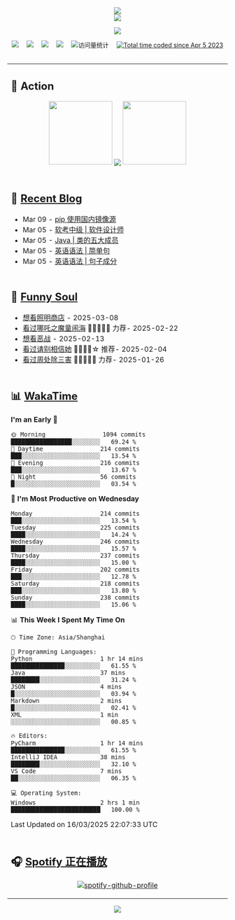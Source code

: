 <div align="center">

<img src="https://capsule-render.vercel.app/api?type=waving&color=timeGradient&height=300&&section=header&text=HI%20THERE!&fontSize=90&fontAlign=50&fontAlignY=30&desc=I%E2%80%99m%20@LI%20SIR%20%F0%9F%91%8B&descAlign=50&descSize=30&descAlignY=60&animation=twinkling" />

<div align="center">

  <!-- dynamic typing effect 动态打字效果 -->
  <div align="center">
    <a href="https://lisir.me/">
      <img src="https://readme-typing-svg.herokuapp.com/?lines=今日事，今日毕;任何不能摧毁你的东西;都将使你更加强大;你需要掌控自己的生活;而不是被生活掌控&center=true&size=25">
    </a>
  </div>

  <!-- knock code pictures 敲代码的图片 -->
  <img order-radius="100px" src="https://cdn.jsdelivr.net/gh/wkwbk/wkwbk/assets/images/001.gif"><br>

  <!-- profile logo 个人资料徽标 -->
  <div align="center">
    <a href="https://lisir.me/" title="点击跳转"><img src="https://img.shields.io/badge/Blog-%E4%B8%AA%E4%BA%BA%E5%8D%9A%E5%AE%A2-red"></a>&emsp;
    <a href="https://photo.lisir.me/" title="点击跳转"><img src="https://img.shields.io/badge/Photo-%E6%97%B6%E5%85%89%E7%9B%B8%E5%86%8C-blue"></a>&emsp;
    <a href="https://cloud.lisir.me/" title="点击跳转"><img src="https://img.shields.io/badge/Cloud%20Disk-%E6%88%91%E7%9A%84%E4%BA%91%E7%9B%98-green"></a>&emsp;
    <a href="https://nz.lisir.me/" title="点击跳转"><img src="https://img.shields.io/badge/%E5%93%AA%E5%90%92-%E7%9B%91%E6%8E%A7%E9%9D%A2%E6%9D%BF-blueviolet"></a>&emsp;
    <!-- visitor -->
    <img src="https://komarev.com/ghpvc/?username=wkwbk&label=Views&color=orange&style=flat" alt="访问量统计" />&emsp;
    <a href="https://wakatime.com/@2237354f-824a-4472-ae76-c1eca96c8908"><img src="https://wakatime.com/badge/user/2237354f-824a-4472-ae76-c1eca96c8908.svg" alt="Total time coded since Apr 5 2023" /></a>
  </div>

</div>

<br>

<div align="center">

<table>

<tr><td>

## 🚀 Action

<!-- github-readme-streak-stats 连续提交代码天数记录 -->
<div align="center">
  <img width="145" src="https://cdn.jsdelivr.net/gh/wkwbk/wkwbk/assets/images/002.png">
  <img align="center" src="https://github-readme-stats.vercel.app/api?username=wkwbk&show_icons=true&theme=transparent">
  <img width="145" src="https://cdn.jsdelivr.net/gh/wkwbk/wkwbk/assets/images/001.png">
</div>

<br>

</td></tr>

<tr><td>

<!-- 近期博客 -->
## 📃 [Recent Blog](https://lisir.me/)

<!-- feed start -->
- Mar 09 - [pip 使用国内镜像源](https://lisir.me/Notes/Lang/Python/00.pip-使用国内镜像源)
- Mar 05 - [软考中级 | 软件设计师](https://lisir.me/Exam/SDE/00.软考中级-软件设计师)
- Mar 05 - [Java | 类的五大成员](https://lisir.me/Notes/Lang/Java/第一阶段/05.Java-类的五大成员)
- Mar 05 - [英语语法 | 简单句](https://lisir.me/Notes/Lang/English/02.英语语法-简单句)
- Mar 05 - [英语语法 | 句子成分](https://lisir.me/Notes/Lang/English/01.英语语法-句子成分)
<!-- feed end -->

</td></tr>

<tr><td>

<!-- 豆瓣 -->
## 🤾 [Funny Soul](https://movie.douban.com/people/li778057151)

<!-- START_SECTION:douban -->
* <a href='http://movie.douban.com/subject/36318331/' target='_blank'>想看照明商店</a> - 2025-03-08
* <a href='http://movie.douban.com/subject/34780991/' target='_blank'>看过哪吒之魔童闹海</a> 🌟🌟🌟🌟🌟 力荐- 2025-02-22
* <a href='http://movie.douban.com/subject/10604851/' target='_blank'>想看恶战</a> - 2025-02-13
* <a href='http://movie.douban.com/subject/35295017/' target='_blank'>看过请别相信她</a> 🌟🌟🌟🌟☆ 推荐- 2025-02-04
* <a href='http://movie.douban.com/subject/36151692/' target='_blank'>看过周处除三害</a> 🌟🌟🌟🌟🌟 力荐- 2025-01-26
<!-- END_SECTION:douban -->

</td></tr>

<tr><td>

<!-- wakatime 统计 -->
## 📊 [WakaTime](https://wakatime.com/@wkwbk)

<!--START_SECTION:waka-->
**I'm an Early 🐤** 

```text
🌞 Morning                1094 commits        █████████████████░░░░░░░░   69.24 % 
🌆 Daytime                214 commits         ███░░░░░░░░░░░░░░░░░░░░░░   13.54 % 
🌃 Evening                216 commits         ███░░░░░░░░░░░░░░░░░░░░░░   13.67 % 
🌙 Night                  56 commits          █░░░░░░░░░░░░░░░░░░░░░░░░   03.54 % 
```
📅 **I'm Most Productive on Wednesday** 

```text
Monday                   214 commits         ███░░░░░░░░░░░░░░░░░░░░░░   13.54 % 
Tuesday                  225 commits         ████░░░░░░░░░░░░░░░░░░░░░   14.24 % 
Wednesday                246 commits         ████░░░░░░░░░░░░░░░░░░░░░   15.57 % 
Thursday                 237 commits         ████░░░░░░░░░░░░░░░░░░░░░   15.00 % 
Friday                   202 commits         ███░░░░░░░░░░░░░░░░░░░░░░   12.78 % 
Saturday                 218 commits         ███░░░░░░░░░░░░░░░░░░░░░░   13.80 % 
Sunday                   238 commits         ████░░░░░░░░░░░░░░░░░░░░░   15.06 % 
```


📊 **This Week I Spent My Time On** 

```text
🕑︎ Time Zone: Asia/Shanghai

💬 Programming Languages: 
Python                   1 hr 14 mins        ███████████████░░░░░░░░░░   61.55 % 
Java                     37 mins             ████████░░░░░░░░░░░░░░░░░   31.24 % 
JSON                     4 mins              █░░░░░░░░░░░░░░░░░░░░░░░░   03.94 % 
Markdown                 2 mins              █░░░░░░░░░░░░░░░░░░░░░░░░   02.41 % 
XML                      1 min               ░░░░░░░░░░░░░░░░░░░░░░░░░   00.85 % 

🔥 Editors: 
PyCharm                  1 hr 14 mins        ███████████████░░░░░░░░░░   61.55 % 
IntelliJ IDEA            38 mins             ████████░░░░░░░░░░░░░░░░░   32.10 % 
VS Code                  7 mins              ██░░░░░░░░░░░░░░░░░░░░░░░   06.35 % 

💻 Operating System: 
Windows                  2 hrs 1 min         █████████████████████████   100.00 % 
```


 Last Updated on 16/03/2025 22:07:33 UTC
<!--END_SECTION:waka-->

</td></tr>

<tr><td>

## 🎧 [Spotify 正在播放](https://open.spotify.com/user/31s4ftvnfnus65uynvxmxu7rkfom)

<div align="center">

  [![spotify-github-profile](https://spotify-github-profile.kittinanx.com/api/view?uid=31s4ftvnfnus65uynvxmxu7rkfom&cover_image=true&theme=default&show_offline=true&background_color=121212&interchange=true&bar_color_cover=true)](https://spotify-github-profile.kittinanx.com/api/view?uid=31s4ftvnfnus65uynvxmxu7rkfom&redirect=true)

</div>

</td></tr>

</table>

</div>

<img src="https://capsule-render.vercel.app/api?type=waving&color=timeGradient&height=300&&section=footer&text=THE%20END!&fontSize=90&fontAlign=50&fontAlignY=70&desc=Hope%20your%20program%20is%20bug-free!&descAlign=50&descSize=30&descAlignY=40&animation=twinkling" />

</div>
